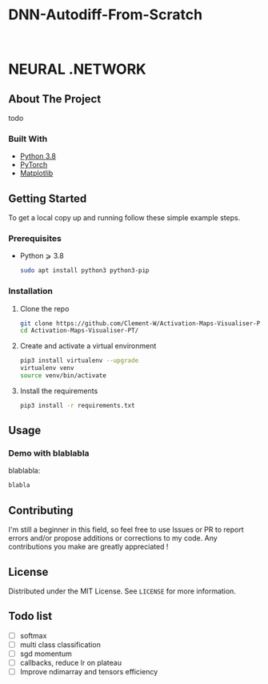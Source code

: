 # DNN-Autodiff-From-Scratch



<br />

<h1 align="left">NEURAL .NETWORK</h1>



## About The Project

todo


### Built With

* [Python 3.8](https://www.python.org/)
* [PyTorch](https://pytorch.org/)
* [Matplotlib](https://matplotlib.org)


## Getting Started

To get a local copy up and running follow these simple example steps.

### Prerequisites

* Python  ⩾ 3.8
  ```sh
  sudo apt install python3 python3-pip
  ```

### Installation


1. Clone the repo
   ```sh
   git clone https://github.com/Clement-W/Activation-Maps-Visualiser-PT.git
   cd Activation-Maps-Visualiser-PT/
   ```
3. Create and activate a virtual environment
   ```sh
   pip3 install virtualenv --upgrade
   virtualenv venv
   source venv/bin/activate
   ```
4. Install the requirements
   ```sh
   pip3 install -r requirements.txt
   ```



## Usage


### Demo with blablabla


blablabla:
```py
blabla
```


<!-- CONTRIBUTING -->
## Contributing

I'm still a beginner in this field, so feel free to use Issues or PR to report errors and/or propose additions or corrections to my code. Any contributions you make are greatly appreciated !


<!-- LICENSE -->
## License

Distributed under the MIT License. See `LICENSE` for more information.


<!-- TODO LIST -->
## Todo list

- [ ] softmax
- [ ] multi class classification
- [ ] sgd momentum
- [ ] callbacks, reduce lr on plateau
- [ ] Improve ndimarray and tensors efficiency
